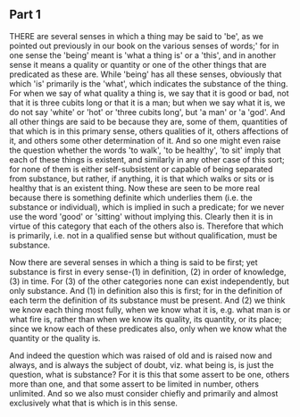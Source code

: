 ## Part 1



THERE are several senses in which a thing may be said to 'be', as we pointed out previously in our book on the various senses of words;' for in one sense the 'being' meant is 'what a thing is' or a 'this', and in another sense it means a quality or quantity or one of the other things that are predicated as these are.
While 'being' has all these senses, obviously that which 'is' primarily is the 'what', which indicates the substance of the thing.
For when we say of what quality a thing is, we say that it is good or bad, not that it is three cubits long or that it is a man; but when we say what it is, we do not say 'white' or 'hot' or 'three cubits long', but 'a man' or 'a 'god'.
And all other things are said to be because they are, some of them, quantities of that which is in this primary sense, others qualities of it, others affections of it, and others some other determination of it.
And so one might even raise the question whether the words 'to walk', 'to be healthy', 'to sit' imply that each of these things is existent, and similarly in any other case of this sort; for none of them is either self-subsistent or capable of being separated from substance, but rather, if anything, it is that which walks or sits or is healthy that is an existent thing.
Now these are seen to be more real because there is something definite which underlies them (i.e.
the substance or individual), which is implied in such a predicate; for we never use the word 'good' or 'sitting' without implying this.
Clearly then it is in virtue of this category that each of the others also is.
Therefore that which is primarily, i.e.
not in a qualified sense but without qualification, must be substance.

Now there are several senses in which a thing is said to be first; yet substance is first in every sense-(1) in definition, (2) in order of knowledge, (3) in time.
For (3) of the other categories none can exist independently, but only substance.
And (1) in definition also this is first; for in the definition of each term the definition of its substance must be present.
And (2) we think we know each thing most fully, when we know what it is, e.g.
what man is or what fire is, rather than when we know its quality, its quantity, or its place; since we know each of these predicates also, only when we know what the quantity or the quality is.

And indeed the question which was raised of old and is raised now and always, and is always the subject of doubt, viz.
what being is, is just the question, what is substance?
For it is this that some assert to be one, others more than one, and that some assert to be limited in number, others unlimited.
And so we also must consider chiefly and primarily and almost exclusively what that is which is in this sense.

